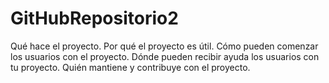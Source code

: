 # GitHubRepositorio2
Qué hace el proyecto.
Por qué el proyecto es útil.
Cómo pueden comenzar los usuarios con el proyecto.
Dónde pueden recibir ayuda los usuarios con tu proyecto.
Quién mantiene y contribuye con el proyecto.
